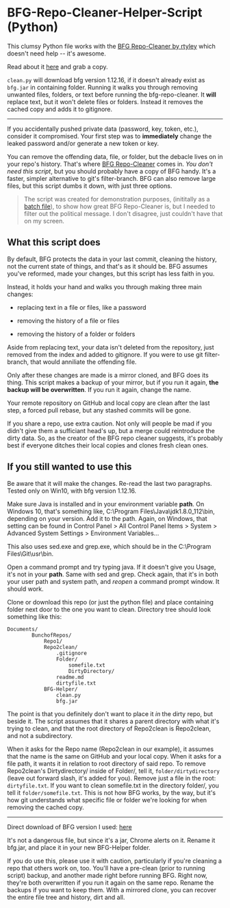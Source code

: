 # BFG-Repo-Cleaner-Helper-Script (Python)

This clumsy Python file works with the [BFG Repo-Cleaner by rtyley](https://github.com/rtyley/bfg-repo-cleaner) which doesn't need help -- it's awesome.

Read about it [here](https://rtyley.github.io/bfg-repo-cleaner/) and grab a copy.

`clean.py` will download bfg version 1.12.16, if it doesn't already exist as `bfg.jar` in containing folder.  Running it walks you through removing unwanted files, folders, or text before running the bfg-repo-cleaner.  It **will** replace text, but it won't delete files or folders.  Instead it removes the cached copy and adds it to gitignore.

***

If you accidentally pushed private data (password, key, token, etc.), consider it compromised.  Your first step was to **immediately** change the leaked password and/or generate a new token or key.

You can remove the offending data, file, or folder, but the debacle lives on in your repo's history.  That's where [BFG Repo-Cleaner](https://rtyley.github.io/bfg-repo-cleaner/) comes in.  *You don't need this script*, but you should probably have a copy of BFG handy.  It's a faster, simpler alternative to git's filter-branch.  BFG can also remove large files, but this script dumbs it down, with just three options.

>The script was created for demonstration purposes, (inititally as a [batch file](https://github.com/yoshimi777/BFG-Helper-Batchfile)), to show how great BFG Repo-Cleaner is, but I needed to filter out the political message.  I don't disagree, just couldn't have that on my screen.

## What this script does

By default, BFG protects the data in your last commit, cleaning the history, not the current state of things, and that's as it should be.  BFG assumes you've reformed, made your changes, but this script has less faith in you.

Instead, it holds your hand and walks you through making three main changes:

* replacing text in a file or files, like a password

* removing the history of a file or files

* removing the history of a folder or folders

Aside from replacing text, your data isn't deleted from the repository, just removed from the index and added to gitignore.  If you were to use git filter-branch, that would anniliate the offending file.

Only after these changes are made is a mirror cloned, and BFG does its thing.
This script makes a backup of your mirror, but if you run it again, **the backup will be overwritten**.  If you run it again, change the name.

Your remote repository on GitHub and local copy are clean after the last step, a forced pull rebase, but any stashed commits will be gone.

If you share a repo, use extra caution.  Not only will people be mad if you didn't give them a sufficiant head's up, but a merge could reintroduce the dirty data.  So, as the creator of the BFG repo cleaner suggests, it's probably best if everyone ditches their local copies and clones fresh clean ones.

## If you still wanted to use this

Be aware that it will make the changes.  Re-read the last two paragraphs.  Tested only on Win10, with bfg version 1.12.16.

Make sure Java is installed and in your environment variable **path**.  On Windows 10, that's something like, C:\Program Files\Java\jdk1.8.0_112\bin, depending on your version. Add it to the path. Again, on Windows, that setting can be found in Control Panel > All Control Panel Items > System > Advanced System Settings > Environment Variables...

This also uses sed.exe and grep.exe, which should be in the C:\Program Files\Git\usr\bin.

Open a command prompt and try typing java.  If it doesn't give you Usage, it's not in your **path**.  Same with sed and grep.  Check again, that it's in both your user path and system path, and *reopen* a command prompt window.  It should work.

Clone or download this repo (or just the python file) and place containing folder next door to the one you want to clean.  Directory tree should look something like this:

```crystal
Documents/
        BunchofRepos/
            Repo1/
            Repo2clean/
                .gitignore
                Folder/
                    somefile.txt
                    DirtyDirectory/
                readme.md
                dirtyfile.txt
            BFG-Helper/
                clean.py
                bfg.jar
```

The point is that you definitely don't want to place it *in* the dirty repo, but beside it.  The script assumes that it shares a parent directory with what it's trying to clean, and that the root directory of Repo2clean is Repo2clean, and not a subdirectory.

When it asks for the Repo name (Repo2clean in our example), it assumes that the name is the same on GitHub and your local copy.  When it asks for a file path, it wants it in relation to root directory of said repo.  To remove Repo2clean's Dirtydirectory/ inside of Folder/, tell it, `folder/dirtydirectory` (leave out forward slash, it's added for you).  Remove just a file in the root: `dirtyfile.txt`.  If you want to clean somefile.txt in the directory folder/, you tell it `folder/somefile.txt`.  This is not how BFG works, by the way, but it's how git understands what specific file or folder we're looking for when removing the cached copy.

***

Direct download of BFG version I used: [here](http://repo1.maven.org/maven2/com/madgag/bfg/1.12.16/bfg-1.12.16.jar)

It's not a dangerous file, but since it's a jar, Chrome alerts on it.  Rename it bfg.jar, and place it in your new BFG-Helper folder.

If you do use this, please use it with caution, particularly if you're cleaning a repo that others work on, too.  You'll have a pre-clean (prior to running script) backup, and another made right before running BFG.  Right now, they're both overwritten if you run it again on the same repo.  Rename the backups if you want to keep them. With a mirrored clone, you can recover the entire file tree and history, dirt and all.